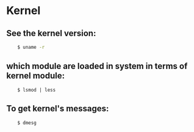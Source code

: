 
# Kernel

## See the kernel version:
```bash
    $ uname -r
```

## which module are loaded in system in terms of kernel module:
```bash'
    $ lsmod | less
```



## To get kernel's messages:
```bash
    $ dmesg
```
